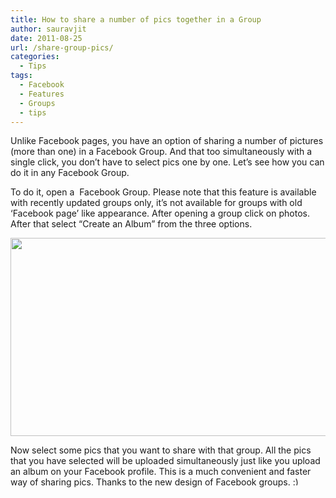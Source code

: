 ```yaml
---
title: How to share a number of pics together in a Group
author: sauravjit
date: 2011-08-25
url: /share-group-pics/
categories:
  - Tips
tags:
  - Facebook
  - Features
  - Groups
  - tips
---
```

Unlike Facebook pages, you have an option of sharing a number of pictures (more than one) in a Facebook Group. And that too simultaneously with a single click, you don&#8217;t have to select pics one by one. Let&#8217;s see how you can do it in any Facebook Group.

To do it, open a  Facebook Group. Please note that this feature is available with recently updated groups only, it&#8217;s not available for groups with old &#8216;Facebook page&#8217; like appearance. After opening a group click on photos. After that select &#8220;Create an Album&#8221; from the three options.

<img class="alignnone size-large  wp-image-51045" src="http://cdn.devilsworkshop.org/files/2011/08/fb-groups-600x317.jpg" alt="" width="600" height="317" />

Now select some pics that you want to share with that group. All the pics that you have selected will be uploaded simultaneously just like you upload an album on your Facebook profile. This is a much convenient and faster way of sharing pics. Thanks to the new design of Facebook groups. <img src="http://devilsworkshop.org/wp-includes/images/smilies/simple-smile.png" alt=":)" class="wp-smiley" style="height: 1em; max-height: 1em;" />
